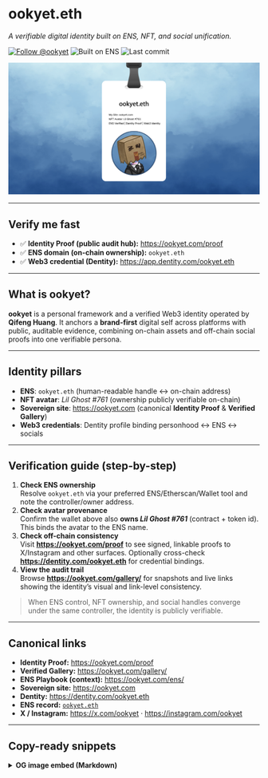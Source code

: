 # ookyet.eth
_A verifiable digital identity built on ENS, NFT, and social unification._

[![Follow @ookyet](https://img.shields.io/badge/Follow-@ookyet-111?logo=x&logoColor=white)](https://x.com/ookyet)
![Built on ENS](https://img.shields.io/badge/Built%20on-ENS-0b5fff)
![Last commit](https://img.shields.io/github/last-commit/ookyet/ookyet?label=last%20commit)

<p align="center">
  <img src="https://raw.githubusercontent.com/ookyet/ookyet/main/og-card.png" alt="OG preview — ookyet.eth identity card" width="880">
</p>

---

## Verify me fast
- ✅ **Identity Proof (public audit hub):** https://ookyet.com/proof  
- ✅ **ENS domain (on-chain ownership):** `ookyet.eth`  
- ✅ **Web3 credential (Dentity):** https://app.dentity.com/ookyet.eth

---

## What is **ookyet**?
**ookyet** is a personal framework and a verified Web3 identity operated by **Qifeng Huang**. It anchors a **brand-first** digital self across platforms with public, auditable evidence, combining on-chain assets and off-chain social proofs into one verifiable persona.

---

## Identity pillars
- **ENS**: `ookyet.eth` (human-readable handle ↔ on-chain address)  
- **NFT avatar**: _Lil Ghost #761_ (ownership publicly verifiable on-chain)  
- **Sovereign site**: https://ookyet.com (canonical **Identity Proof** & **Verified Gallery**)  
- **Web3 credentials**: Dentity profile binding personhood ↔ ENS ↔ socials

---

## Verification guide (step-by-step)
1. **Check ENS ownership**  
   Resolve `ookyet.eth` via your preferred ENS/Etherscan/Wallet tool and note the controller/owner address.
2. **Check avatar provenance**  
   Confirm the wallet above also **owns _Lil Ghost #761_** (contract + token id). This binds the avatar to the ENS name.
3. **Check off-chain consistency**  
   Visit **https://ookyet.com/proof** to see signed, linkable proofs to X/Instagram and other surfaces. Optionally cross-check **https://dentity.com/ookyet.eth** for credential bindings.
4. **View the audit trail**  
   Browse **https://ookyet.com/gallery/** for snapshots and live links showing the identity’s visual and link-level consistency.

> When ENS control, NFT ownership, and social handles converge under the same controller, the identity is publicly verifiable.

---

## Canonical links
- **Identity Proof:** https://ookyet.com/proof
- **Verified Gallery:** https://ookyet.com/gallery/
- **ENS Playbook (context):** https://ookyet.com/ens/
- **Sovereign site:** https://ookyet.com
- **Dentity:** https://dentity.com/ookyet.eth
- **ENS record:** [`ookyet.eth`](https://app.ens.domains/name/ookyet.eth)
- **X / Instagram:** https://x.com/ookyet · https://instagram.com/ookyet

---

## Copy-ready snippets

<details>
<summary><b>OG image embed (Markdown)</b></summary>

```md
<p align="center">
  <img src="https://raw.githubusercontent.com/ookyet/ookyet/main/og-card.png" alt="OG preview — ookyet.eth identity card" width="880">
</p>
</details>
<details>
<summary><b>Badges (Markdown)</b></summary>
[![Follow @ookyet](https://img.shields.io/badge/Follow-@ookyet-111?logo=x&logoColor=white)](https://x.com/ookyet)
![Built on ENS](https://img.shields.io/badge/Built%20on-ENS-0b5fff)
![Last commit](https://img.shields.io/github/last-commit/ookyet/ookyet?label=last%20commit)
</details>
```

---
### Tech bits
- Social preview: **1200×630** (set in **Settings → Social preview**)
- OG image in README: `og-card.png` (served via raw.githubusercontent.com)
- This is a *special* profile repository: `ookyet/ookyet`

